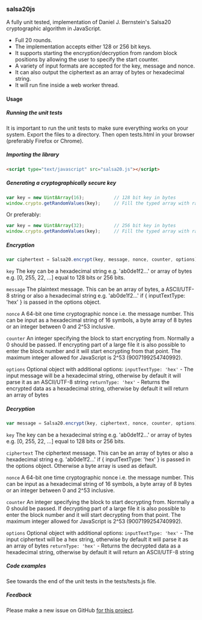 ### salsa20js

A fully unit tested, implementation of Daniel J. Bernstein's Salsa20 cryptographic algorithm in JavaScript.

* Full 20 rounds.
* The implementation accepts either 128 or 256 bit keys.
* It supports starting the encryption/decryption from random block positions by allowing the user to specify the start counter.
* A variety of input formats are accepted for the key, message and nonce. 
* It can also output the ciphertext as an array of bytes or hexadecimal string.
* It will run fine inside a web worker thread.

#### Usage
##### Running the unit tests

It is important to run the unit tests to make sure everything works on your system. Export the files to a directory. Then open tests.html in your browser (preferably Firefox or Chrome).

##### Importing the library

```HTML
<script type="text/javascript" src="salsa20.js"></script>
```

##### Generating a cryptographically secure key

```JavaScript
var key = new Uint8Array(16);			// 128 bit key in bytes
window.crypto.getRandomValues(key);		// Fill the typed array with random bytes from the Web Crypto API
```

Or preferably:

```JavaScript
var key = new Uint8Array(32);			// 256 bit key in bytes
window.crypto.getRandomValues(key);		// Fill the typed array with random bytes from the Web Crypto API
```

##### Encryption

```JavaScript
var ciphertext = Salsa20.encrypt(key, message, nonce, counter, options);
```

`key` The key can be a hexadecimal string e.g. 'ab0de1f2...' or array of bytes e.g. [0, 255, 22, ...] equal to 128 bits or 256 bits.

`message` The plaintext message. This can be an array of bytes, a ASCII/UTF-8 string or also a hexadecimal string e.g. 'ab0de1f2...' if { inputTextType: 'hex' } is passed in the options object.

`nonce` A 64-bit one time cryptographic nonce i.e. the message number. This can be input as a hexadecimal string of 16 symbols, a byte array of 8 bytes or an integer between 0 and 2^53 inclusive.

`counter` An integer specifying the block to start encrypting from. Normally a 0 should be passed. If encrypting part of a large file it is also possible to enter the block number and it will start encrypting from that point. The maximum integer allowed for JavaScript is 2^53 (9007199254740992).

`options` Optional object with additional options:
    `inputTextType: 'hex'` - The input message will be a hexadecimal string, otherwise by default it will parse it as an ASCII/UTF-8 string
    `returnType: 'hex'` - Returns the encrypted data as a hexadecimal string, otherwise by default it will return an array of bytes

##### Decryption

```JavaScript
var message = Salsa20.encrypt(key, ciphertext, nonce, counter, options);
```

`key` The key can be a hexadecimal string e.g. 'ab0de1f2...' or array of bytes e.g. [0, 255, 22, ...] equal to 128 bits or 256 bits.

`ciphertext` The ciphertext message. This can be an array of bytes or also a hexadecimal string e.g. 'ab0de1f2...' if { inputTextType: 'hex' } is passed in the options object. Otherwise a byte array is used as default.

`nonce` A 64-bit one time cryptographic nonce i.e. the message number. This can be input as a hexadecimal string of 16 symbols, a byte array of 8 bytes or an integer between 0 and 2^53 inclusive.

`counter` An integer specifying the block to start decrypting from. Normally a 0 should be passed. If decrypting part of a large file it is also possible to enter the block number and it will start decrypting from that point. The maximum integer allowed for JavaScript is 2^53 (9007199254740992).

`options` Optional object with additional options:
    `inputTextType: 'hex'` - The input ciphertext will be a hex string, otherwise by default it will parse it as an array of bytes
    `returnType: 'hex'` - Returns the decrypted data as a hexadecimal string, otherwise by default it will return an ASCII/UTF-8 string

##### Code examples

See towards the end of the unit tests in the tests/tests.js file.

##### Feedback

Please make a new issue on GitHub [for this project](https://github.com/salsa20js/salsa20js/issues).